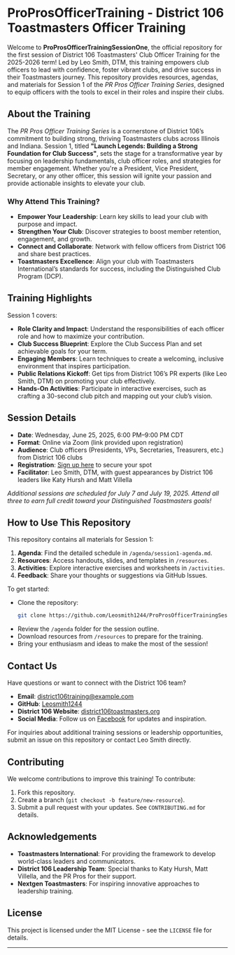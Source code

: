 # ProProsOfficerTraining - District 106 Toastmasters Officer Training

Welcome to **ProProsOfficerTrainingSessionOne**, the official repository for the first session of District 106 Toastmasters' Club Officer Training for the 2025-2026 term! Led by Leo Smith, DTM, this training empowers club officers to lead with confidence, foster vibrant clubs, and drive success in their Toastmasters journey. This repository provides resources, agendas, and materials for Session 1 of the *PR Pros Officer Training Series*, designed to equip officers with the tools to excel in their roles and inspire their clubs.

## About the Training
The *PR Pros Officer Training Series* is a cornerstone of District 106’s commitment to building strong, thriving Toastmasters clubs across Illinois and Indiana. Session 1, titled **"Launch Legends: Building a Strong Foundation for Club Success"**, sets the stage for a transformative year by focusing on leadership fundamentals, club officer roles, and strategies for member engagement. Whether you're a President, Vice President, Secretary, or any other officer, this session will ignite your passion and provide actionable insights to elevate your club.

### Why Attend This Training?
- **Empower Your Leadership**: Learn key skills to lead your club with purpose and impact.
- **Strengthen Your Club**: Discover strategies to boost member retention, engagement, and growth.
- **Connect and Collaborate**: Network with fellow officers from District 106 and share best practices.
- **Toastmasters Excellence**: Align your club with Toastmasters International’s standards for success, including the Distinguished Club Program (DCP).

## Training Highlights
Session 1 covers:
- **Role Clarity and Impact**: Understand the responsibilities of each officer role and how to maximize your contribution.
- **Club Success Blueprint**: Explore the Club Success Plan and set achievable goals for your term.
- **Engaging Members**: Learn techniques to create a welcoming, inclusive environment that inspires participation.
- **Public Relations Kickoff**: Get tips from District 106’s PR experts (like Leo Smith, DTM) on promoting your club effectively.
- **Hands-On Activities**: Participate in interactive exercises, such as crafting a 30-second club pitch and mapping out your club’s vision.

## Session Details
- **Date**: Wednesday, June 25, 2025, 6:00 PM–9:00 PM CDT
- **Format**: Online via Zoom (link provided upon registration)
- **Audience**: Club officers (Presidents, VPs, Secretaries, Treasurers, etc.) from District 106 clubs
- **Registration**: [Sign up here](https://district106toastmasters.org/officer-training) to secure your spot
- **Facilitator**: Leo Smith, DTM, with guest appearances by District 106 leaders like Katy Hursh and Matt Villella

*Additional sessions are scheduled for July 7 and July 19, 2025. Attend all three to earn full credit toward your Distinguished Toastmasters goals!*

## How to Use This Repository
This repository contains all materials for Session 1:
1. **Agenda**: Find the detailed schedule in `/agenda/session1-agenda.md`.
2. **Resources**: Access handouts, slides, and templates in `/resources`.
3. **Activities**: Explore interactive exercises and worksheets in `/activities`.
4. **Feedback**: Share your thoughts or suggestions via GitHub Issues.

To get started:
- Clone the repository:
  ```bash
  git clone https://github.com/Leosmith1244/ProProsOfficerTrainingSessionOne.git
  ```
- Review the `/agenda` folder for the session outline.
- Download resources from `/resources` to prepare for the training.
- Bring your enthusiasm and ideas to make the most of the session!

## Contact Us
Have questions or want to connect with the District 106 team?
- **Email**: district106training@example.com
- **GitHub**: [Leosmith1244](https://github.com/Leosmith1244)
- **District 106 Website**: [district106toastmasters.org](https://district106toastmasters.org)
- **Social Media**: Follow us on [Facebook](https://facebook.com/D106Toastmasters) for updates and inspiration.

For inquiries about additional training sessions or leadership opportunities, submit an issue on this repository or contact Leo Smith directly.

## Contributing
We welcome contributions to improve this training! To contribute:
1. Fork this repository.
2. Create a branch (`git checkout -b feature/new-resource`).
3. Submit a pull request with your updates.
See `CONTRIBUTING.md` for details.

## Acknowledgements
- **Toastmasters International**: For providing the framework to develop world-class leaders and communicators.
- **District 106 Leadership Team**: Special thanks to Katy Hursh, Matt Villella, and the PR Pros for their support.
- **Nextgen Toastmasters**: For inspiring innovative approaches to leadership training.

## License
This project is licensed under the MIT License - see the `LICENSE` file for details.

---

